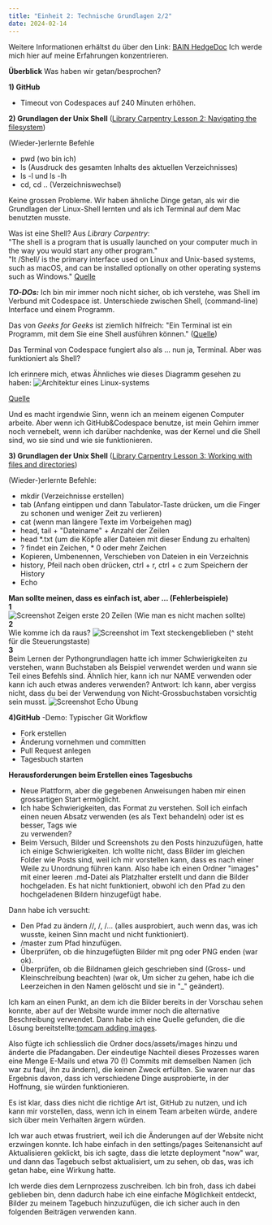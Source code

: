 ```yaml
---
title: "Einheit 2: Technische Grundlagen 2/2"
date: 2024-02-14
---
```

Weitere Informationen erhältst du über den Link: <a href="https://pad.gwdg.de/H-dlBlKaS9-xqX0ZH8fqcw#">BAIN HedgeDoc</a>
Ich werde mich hier auf meine Erfahrungen konzentrieren. 

**Überblick** Was haben wir getan/besprochen?

**1) GitHub**
   - Timeout von Codespaces auf 240 Minuten erhöhen.

**2) Grundlagen der Unix Shell** (<a href="https://librarycarpentry.org/lc-shell/02-navigating-the-filesystem.html">Library Carpentry Lesson 2: Navigating the filesystem</a>)

(Wieder-)erlernte Befehle
- pwd (wo bin ich)
- ls (Ausdruck des gesamten Inhalts des aktuellen Verzeichnisses)
- ls -l und ls -lh
- cd, cd .. (Verzeichniswechsel)

Keine grossen Probleme. Wir haben ähnliche Dinge getan, als wir die Grundlagen der Linux-Shell lernten und als ich Terminal auf dem Mac benutzten musste.

Was ist eine Shell? Aus _Library Carpentry_:
<br>"The shell is a program that is usually launched on your computer much in the way you would start any other program."
<br>"It /Shell/ is the primary interface used on Linux and Unix-based systems, such as macOS, and can be installed optionally on other operating systems such as Windows." <a href="https://librarycarpentry.org/lc-shell/01-intro-shell.html">Quelle</a>

***TO-DOs:*** Ich bin mir immer noch nicht sicher, ob ich verstehe, was Shell im Verbund mit Codespace ist. Unterschiede zwischen Shell, (command-line) Interface und einem Programm.

Das von _Geeks for Geeks_ ist ziemlich hilfreich: 
"Ein Terminal ist ein Programm, mit dem Sie eine Shell ausführen können." (<a href="https://www.geeksforgeeks.org/difference-between-terminal-console-shell-and-command-line/">Quelle</a>)

Das Terminal von Codespace fungiert also als ... nun ja, Terminal. Aber was funktioniert als Shell?

Ich erinnere mich, etwas Ähnliches wie dieses Diagramm gesehen zu haben:
<img src="/BAIN_lerntagebuch/docs/assets/images/architecture_of_linux_system.png" alt="Architektur eines Linux-systems">

<a href="https://www.javatpoint.com/architecture-of-linux">Quelle</a>

 Und es macht irgendwie Sinn, wenn ich an meinem eigenen Computer arbeite. Aber wenn ich GitHub&Codespace benutze, ist mein Gehirn immer noch vernebelt, wenn ich darüber nachdenke, was der Kernel und die Shell sind, wo sie sind und wie sie funktionieren.

**3) Grundlagen der Unix Shell** (<a href="https://librarycarpentry.org/lc-shell/03-working-with-files-and-folders.html">Library Carpentry Lesson 3: Working with files and directories</a>)
   
(Wieder-)erlernte Befehle: 

- mkdir (Verzeichnisse erstellen)
- tab (Anfang eintippen und dann Tabulator-Taste drücken, um die Finger zu schonen und weniger Zeit zu verlieren)
- cat (wenn man längere Texte im Vorbeigehen mag)
- head, tail + "Dateiname" + Anzahl der Zeilen
- head *.txt (um die Köpfe aller Dateien mit dieser Endung zu erhalten)
- ? findet ein Zeichen, * 0 oder mehr Zeichen
- Kopieren, Umbenennen, Verschieben von Dateien in ein Verzeichnis
- history, Pfeil nach oben drücken, ctrl + r, ctrl + c zum Speichern der History
- Echo

**Man sollte meinen, dass es einfach ist, aber ... (Fehlerbeispiele)**
<br>**1**<br>
<img src="/BAIN_lerntagebuch/docs/assets/images/Screenshot_2024-02-16_(Zeilen).png" alt="Screenshot Zeigen erste 20 Zeilen">
(Wie man es nicht machen sollte)
<br>**2**<br>
Wie komme ich da raus? 
<img src="/BAIN_lerntagebuch/docs/assets/images/2_Screenshot_2024-02-20.png" alt="Screenshot im Text steckengeblieben">
(^ steht für die Steuerungstaste)
<br>**3**<br>
Beim Lernen der Pythongrundlagen hatte ich immer Schwierigkeiten zu verstehen, wann Buchstaben als Beispiel verwendet werden und wann sie Teil eines Befehls sind. Ähnlich hier, kann ich nur NAME verwenden oder kann ich auch etwas anderes verwenden? Antwort: Ich kann, aber vergiss nicht, dass du bei der Verwendung von Nicht-Grossbuchstaben vorsichtig sein musst.
<img src="/BAIN_lerntagebuch/docs/assets/images/1_Screenshot_2024-02-20.png" alt="Screenshot Echo Übung">

**4)GitHub**
-Demo: Typischer Git Workflow
- Fork erstellen
- Änderung vornehmen und committen
- Pull Request anlegen
- Tagesbuch starten

**Herausforderungen beim Erstellen eines Tagesbuchs**

- Neue Plattform, aber die gegebenen Anweisungen haben mir einen grossartigen Start ermöglicht.
- Ich habe Schwierigkeiten, das Format zu verstehen. Soll ich einfach einen neuen Absatz verwenden (es als Text behandeln) oder ist es besser, Tags wie <br> zu verwenden?
- Beim Versuch, Bilder und Screenshots zu den Posts hinzuzufügen, hatte ich einige Schwierigkeiten. Ich wollte nicht, dass Bilder im gleichen Folder wie Posts sind, weil ich mir vorstellen kann, dass es nach einer Weile zu Unordnung führen kann. Also habe ich einen Ordner "images" mit einer leeren .md-Datei als Platzhalter erstellt und dann die Bilder hochgeladen. Es hat nicht funktioniert, obwohl ich den Pfad zu den hochgeladenen Bildern hinzugefügt habe.

Dann habe ich versucht:
- Den Pfad zu ändern //, /, /... (alles ausprobiert, auch wenn das, was ich wusste, keinen Sinn macht und nicht funktioniert).
- /master zum Pfad hinzufügen.
- Überprüfen, ob die hinzugefügten Bilder mit png oder PNG enden (war ok).
- Überprüfen, ob die Bildnamen gleich geschrieben sind (Gross- und Kleinschreibung beachten) (war ok, Um sicher zu gehen, habe ich die Leerzeichen in den Namen gelöscht und sie in "_" geändert).

Ich kam an einen Punkt, an dem ich die Bilder bereits in der Vorschau sehen konnte, aber auf der Website wurde immer noch die alternative Beschreibung verwendet. Dann habe ich eine Quelle gefunden, die die Lösung bereitstellte:<a href="https://tomcam.github.io/least-github-pages/adding-images-github-pages-site.html">tomcam adding images</a>.

Also fügte ich schliesslich die Ordner docs/assets/images hinzu und änderte die Pfadangaben. Der eindeutige Nachteil dieses Prozesses waren eine Menge E-Mails und etwa 70 (!) Commits mit demselben Namen (ich war zu faul, ihn zu ändern), die keinen Zweck erfüllten. Sie waren nur das Ergebnis davon, dass ich verschiedene Dinge ausprobierte, in der Hoffnung, sie würden funktionieren.

Es ist klar, dass dies nicht die richtige Art ist, GitHub zu nutzen, und ich kann mir vorstellen, dass, wenn ich in einem Team arbeiten würde, andere sich über mein Verhalten ärgern würden.

Ich war auch etwas frustriert, weil ich die Änderungen auf der Website nicht erzwingen konnte. Ich habe einfach in den settings/pages Seitenansicht auf Aktualisieren geklickt, bis ich sagte, dass die letzte deployment "now" war, und dann das Tagebuch selbst aktualisiert, um zu sehen, ob das, was ich getan habe, eine Wirkung hatte. 

Ich werde dies dem Lernprozess zuschreiben. Ich bin froh, dass ich dabei geblieben bin, denn dadurch habe ich eine einfache Möglichkeit entdeckt, Bilder zu meinem Tagebuch hinzuzufügen, die ich sicher auch in den folgenden Beiträgen verwenden kann.
